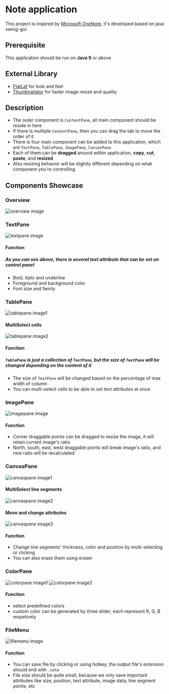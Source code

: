 # Note application

This project is inspired by [Microsoft OneNote](https://www.microsoft.com/zh-tw/microsoft-365/onenote/digital-note-taking-app), it's developed based on java swing-gui

## Prerequisite

This application should be run on **Java 9** or above

## External Library

* [FlatLaf](https://www.formdev.com/flatlaf) for look and feel
* [Thumbnailator](https://github.com/coobird/thumbnailator) for faster image resize and quality

## Description

* The outer component is `ContentPane`, all main component should be reside in here
* If there is multiple `ContentPane`, then you can drag the tab to move the order of it
* There is four main component can be added to this application, which are `TextPane`, `TablePane`, `ImagePane`, `CanvasPane`
* Each of them can be **dragged** around within application, **copy**, **cut**, **paste**, and **resized**
* Also resizing behavior will be slightly different depending on what component you're controlling

## Components Showcase

### Overview
![overview image](https://i.imgur.com/fzF8oga.png)

### TextPane
![textpane image](https://i.imgur.com/JZGSDtD.png)

#### Function
##### As you can see above, there is several text attribute that can be set on control panel

* Bold, italic and underline
* Foreground and background color
* Font size and family

### TablePane
![tablepane image1](https://i.imgur.com/AxF0PcT.png)
#### MultiSelect cells
![tablepane image2](https://i.imgur.com/R1vTwYY.png)

#### Function
##### `TablePane` is just a collection of `TextPane`, but the size of `TextPane` will be changed depending on the content of it

* The size of `TextPane` will be changed based on the percentage of max width of column
* You can multi-select cells to be able to set text attributes at once

### ImagePane
![imagepane image](https://i.imgur.com/PA5Np25.png)

#### Function

* Corner draggable points can be dragged to resize the image, it will retain current image's ratio
* North, south, east, west draggable points will break image's ratio, and new ratio will be recalculated

### CanvasPane
![canvaspane image1](https://i.imgur.com/lhzBgef.png)

#### MultiSelect line segments
![canvaspane image2](https://i.imgur.com/sGWPw2C.png)

#### Move and change attributes
![canvaspane image3](https://i.imgur.com/M7mgQF6.png)

#### Function
* Change line segments' thickness, color and position by multi-selecting or clicking
* You can also erase them using eraser

### ColorPane
![colorpane image1](https://i.imgur.com/UVzGioP.png)
![colorpane image2](https://i.imgur.com/uAtObHj.png)

#### Function
* select predefined colors 
* custom color can be generated by three slider, each represent R, G, B respetively 

### FileMenu
![filemenu image](https://i.imgur.com/6c3WiQS.png)

#### Function
* You can save file by clicking or using hotkey, the output file's extension should end with `.note`
* File size should be quite small, because we only save important attributes like size, position, text attribute, image data, line segment points, etc
